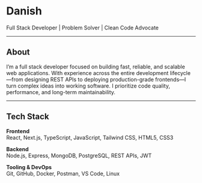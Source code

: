 # Danish

Full Stack Developer | Problem Solver | Clean Code Advocate

---

## About

I’m a full stack developer focused on building fast, reliable, and scalable web applications. With experience across the entire development lifecycle—from designing REST APIs to deploying production-grade frontends—I turn complex ideas into working software. I prioritize code quality, performance, and long-term maintainability.

---

## Tech Stack

**Frontend**  
React, Next.js, TypeScript, JavaScript, Tailwind CSS, HTML5, CSS3

**Backend**  
Node.js, Express, MongoDB, PostgreSQL, REST APIs, JWT

**Tooling & DevOps**  
Git, GitHub, Docker, Postman, VS Code, Linux

